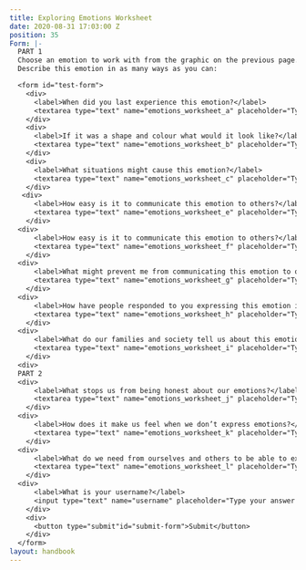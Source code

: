 ```yaml
---
title: Exploring Emotions Worksheet
date: 2020-08-31 17:03:00 Z
position: 35
Form: |-
  PART 1
  Choose an emotion to work with from the graphic on the previous page.
  Describe this emotion in as many ways as you can:

  <form id="test-form">
    <div>
      <label>When did you last experience this emotion?</label>
      <textarea type="text" name="emotions_worksheet_a" placeholder="Type your answer here"/></textarea>
    </div>
    <div>
      <label>If it was a shape and colour what would it look like?</label>
      <textarea type="text" name="emotions_worksheet_b" placeholder="Type your answer here"/></textarea>
    </div>
    <div>
      <label>What situations might cause this emotion?</label>
      <textarea type="text" name="emotions_worksheet_c" placeholder="Type your answer here"/></textarea>
    </div>
   <div>
      <label>How easy is it to communicate this emotion to others?</label>
      <textarea type="text" name="emotions_worksheet_e" placeholder="Type your answer here"/></textarea>
    </div>
  <div>
      <label>How easy is it to communicate this emotion to others?</label>
      <textarea type="text" name="emotions_worksheet_f" placeholder="Type your answer here"/></textarea>
    </div>
  <div>
      <label>What might prevent me from communicating this emotion to others?</label>
      <textarea type="text" name="emotions_worksheet_g" placeholder="Type your answer here"/></textarea>
    </div>
  <div>
      <label>How have people responded to you expressing this emotion in the past?</label>
      <textarea type="text" name="emotions_worksheet_h" placeholder="Type your answer here"/></textarea>
    </div>
  <div>
      <label>What do our families and society tell us about this emotion?</label>
      <textarea type="text" name="emotions_worksheet_i" placeholder="Type your answer here"/></textarea>
    </div>
  <div>
  PART 2
  <div>
      <label>What stops us from being honest about our emotions?</label>
      <textarea type="text" name="emotions_worksheet_j" placeholder="Type your answer here"/></textarea>
    </div>
  <div>
      <label>How does it make us feel when we don’t express emotions?</label>
      <textarea type="text" name="emotions_worksheet_k" placeholder="Type your answer here"/></textarea>
    </div>
  <div>
      <label>What do we need from ourselves and others to be able to express difficult emotions?</label>
      <textarea type="text" name="emotions_worksheet_l" placeholder="Type your answer here"/></textarea>
    </div>
  <div>
      <label>What is your username?</label>
      <input type="text" name="username" placeholder="Type your answer here"/></input>
    </div>
    <div>
      <button type="submit"id="submit-form">Submit</button>
    </div>
  </form>
layout: handbook
---
```


# 